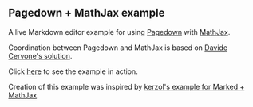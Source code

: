 ## Pagedown + MathJax example
A live Markdown editor example for using [Pagedown](https://code.google.com/p/pagedown/) with [MathJax](https://www.mathjax.org/).

Coordination between Pagedown and MathJax is based on [Davide Cervone's solution](http://stackoverflow.com/questions/11228558/let-pagedown-and-mathjax-work-together/21563171#comment17371250_11231030).

Click [here](https://rawgit.com/szego/pagedown-mathjax-example/master/example.html) to see the example in action.

Creation of this example was inspired by [kerzol's example for Marked + MathJax](../../../../kerzol/markdown-mathjax).
